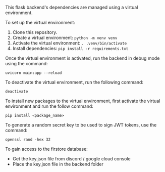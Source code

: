 This flask backend's dependencies are managed using a virtual environment.

To set up the virtual environment:
1. Clone this repository.
2. Create a virtual environment: `python -m venv venv`
3. Activate the virtual environment: `. .venv/bin/activate`
4. Install dependencies: `pip install -r requirements.txt`

Once the virtual environment is activated, run the backend in debug mode using the command:
```
uvicorn main:app --reload
```

To deactivate the virtual environment, run the following command:
```
deactivate
```

To install new packages to the virtual environment, first activate the virtual environment and run the follow command:
```
pip install <package_name>
```

To generate a random secret key to be used to sign JWT tokens, use the command:
```
openssl rand -hex 32
```

To gain access to the firstore database:
- Get the key.json file from discord / google cloud console
- Place the key.json file in the backend folder

